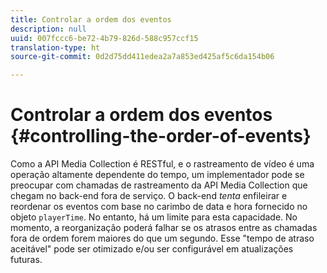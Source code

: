 ```yaml
---
title: Controlar a ordem dos eventos
description: null
uuid: 007fccc6-be72-4b79-826d-588c957ccf15
translation-type: ht
source-git-commit: 0d2d75dd411edea2a7a853ed425af5c6da154b06

---
```



# Controlar a ordem dos eventos {#controlling-the-order-of-events}

Como a API Media Collection é RESTful, e o rastreamento de vídeo é uma operação altamente dependente do tempo, um implementador pode se preocupar com chamadas de rastreamento da API Media Collection que chegam no back-end fora de serviço. O back-end *tenta* enfileirar e reordenar os eventos com base no carimbo de data e hora fornecido no objeto `playerTime`. No entanto, há um limite para esta capacidade. No momento, a reorganização poderá falhar se os atrasos entre as chamadas fora de ordem forem maiores do que um segundo. Esse "tempo de atraso aceitável" pode ser otimizado e/ou ser configurável em atualizações futuras.
